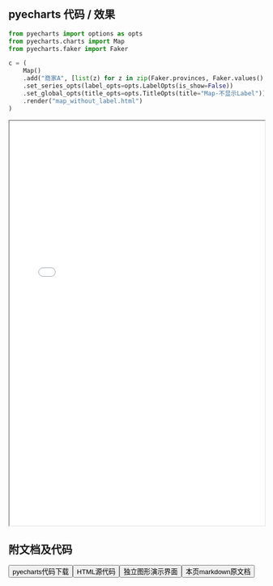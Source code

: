 
## pyecharts 代码 / 效果

```python
from pyecharts import options as opts
from pyecharts.charts import Map
from pyecharts.faker import Faker

c = (
    Map()
    .add("商家A", [list(z) for z in zip(Faker.provinces, Faker.values())], "china")
    .set_series_opts(label_opts=opts.LabelOpts(is_show=False))
    .set_global_opts(title_opts=opts.TitleOpts(title="Map-不显示Label"))
    .render("map_without_label.html")
)

```

<iframe width="100%" height="800px" src="/pyecharts/Map/map_without_label.html"></iframe>

## 附文档及代码

<a href="https://cdn.jsdelivr.net/gh/wfy-belief/python/docs/pyecharts/Map/map_without_label.py"><button class="mybutton">pyecharts代码下载</button></a><a href="https://cdn.jsdelivr.net/gh/wfy-belief/python/docs/pyecharts/Map/map_without_label.html"><button class="mybutton">HTML源代码</button></a><a href="https://python.wfyblog.cn/pyecharts/Map/map_without_label.html"><button class="mybutton">独立图形演示界面</button></a><a href="https://cdn.jsdelivr.net/gh/wfy-belief/python/docs/pyecharts/Map/map_without_label.md"><button class="mybutton">本页markdown原文档</button></a>